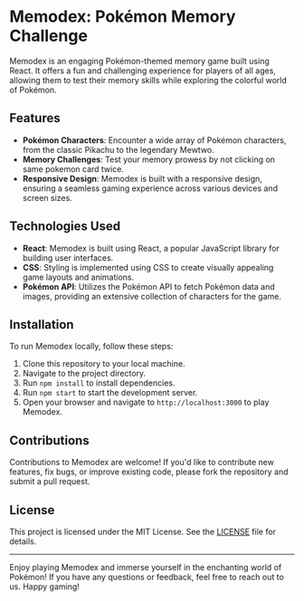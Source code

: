# Memodex: Pokémon Memory Challenge

Memodex is an engaging Pokémon-themed memory game built using React. It offers a fun and challenging experience for players of all ages, allowing them to test their memory skills while exploring the colorful world of Pokémon.

## Features

- **Pokémon Characters**: Encounter a wide array of Pokémon characters, from the classic Pikachu to the legendary Mewtwo.
- **Memory Challenges**: Test your memory prowess by not clicking on same pokemon card twice.
- **Responsive Design**: Memodex is built with a responsive design, ensuring a seamless gaming experience across various devices and screen sizes.

## Technologies Used

- **React**: Memodex is built using React, a popular JavaScript library for building user interfaces.
- **CSS**: Styling is implemented using CSS to create visually appealing game layouts and animations.
- **Pokémon API**: Utilizes the Pokémon API to fetch Pokémon data and images, providing an extensive collection of characters for the game.


## Installation

To run Memodex locally, follow these steps:

1. Clone this repository to your local machine.
2. Navigate to the project directory.
3. Run `npm install` to install dependencies.
4. Run `npm start` to start the development server.
5. Open your browser and navigate to `http://localhost:3000` to play Memodex.

## Contributions

Contributions to Memodex are welcome! If you'd like to contribute new features, fix bugs, or improve existing code, please fork the repository and submit a pull request.

## License

This project is licensed under the MIT License. See the [LICENSE](LICENSE) file for details.

---

Enjoy playing Memodex and immerse yourself in the enchanting world of Pokémon! If you have any questions or feedback, feel free to reach out to us. Happy gaming!
